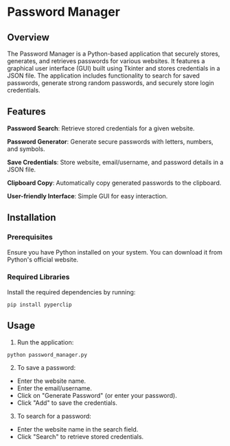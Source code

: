 # Password Manager

## Overview

The Password Manager is a Python-based application that securely stores, generates, and retrieves passwords for various websites. It features a graphical user interface (GUI) built using Tkinter and stores credentials in a JSON file. The application includes functionality to search for saved passwords, generate strong random passwords, and securely store login credentials.

## Features

**Password Search**: Retrieve stored credentials for a given website.

**Password Generator**: Generate secure passwords with letters, numbers, and symbols.

**Save Credentials**: Store website, email/username, and password details in a JSON file.

**Clipboard Copy**: Automatically copy generated passwords to the clipboard.

**User-friendly Interface**: Simple GUI for easy interaction.

## Installation

### Prerequisites

Ensure you have Python installed on your system. You can download it from Python's official website.

### Required Libraries

Install the required dependencies by running:

`pip install pyperclip`

## Usage

1. Run the application:


`python password_manager.py`

2. To save a password:
 - Enter the website name.
 - Enter the email/username.
 - Click on "Generate Password" (or enter your password).
 - Click "Add" to save the credentials.

3. To search for a password:

- Enter the website name in the search field.
- Click "Search" to retrieve stored credentials.


